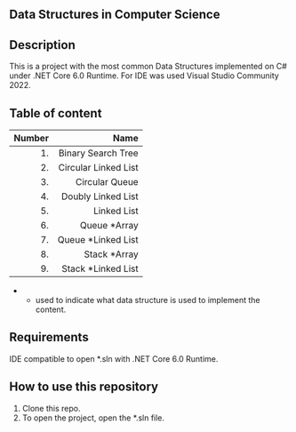 ## Data Structures in Computer Science

## Description
This is a project with the most common Data Structures implemented on C# under .NET Core 6.0 Runtime. For IDE was used Visual Studio Community 2022.

## Table of content
| Number | Name |
| ----: | ----:|
| 1. | Binary Search Tree |
| 2. | Circular Linked List |
|3.| Circular Queue|
|4. | Doubly Linked List|
|5.| Linked List|
|6.| Queue *Array|
|7.| Queue *Linked List|
|8.| Stack *Array |
|9.|Stack *Linked List|

* - used to indicate what data structure is used to implement the content.

## Requirements
IDE compatible to open *.sln with .NET Core 6.0 Runtime.

## How to use this repository
1. Clone this repo.
2. To open the project, open the *.sln file.
